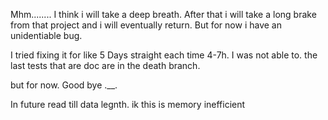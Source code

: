 Mhm........
I think i will take a deep breath.
After that i will take a long brake from that project and i will eventually return.
But for now i have an unidentiable bug.

I tried fixing it for like 5 Days straight each time 4-7h.
I was not able to. the last tests that are doc are in the death branch.

but for now.
Good bye   .__.


In future read till data legnth. ik this is memory inefficient